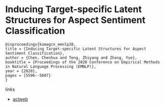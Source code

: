 # Inducing Target-specific Latent Structures for Aspect Sentiment Classification

```
@inproceedings{kumagcn_emnlp20,
title = {Inducing Target-specific Latent Structures for Aspect Sentiment Classification},
author = {Chen, Chenhua and Teng, Zhiyang and Zhang, Yue},
booktitle = {Proceedings of the 2020 Conference on Empirical Methods in Natural Language Processing (EMNLP)},
year = {2020},
pages = {5596--5607}
}
```

links
- [aclweb](https://www.aclweb.org/anthology/2020.emnlp-main.451/)

